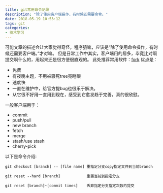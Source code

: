 ```yaml
---
title: git常用命令记录
description: "除了使用客户端操作，有时候还需要命令。"
date: 2018-05-19 10:53:12
tags: git
categories:
- 技术学习
---
```

可能文章的描述会让大家觉得奇怪，程序猿嘛，应该是“除了使用命令操作，有时候还需要客户端。”才对嘛。
但是日常工作中其实，客户端用的居多，毕竟比对啊提交啊什么的，用起来还是很方便很直观的。
此处推荐常用软件：[fork](https://git-fork.com/)
优点是：
* 免费
* 有夜晚主题，不用被骚死tree亮瞎眼
* 速度快
* 一直在维护中，给官方提bug也很乐于解决。
* 从它很不好用一直用到现在，感受到它愈发趋于完善，真的很欣慰。

一般客户端用于：
* commit
* push/pull
* new branch
* fetch
* merge
* stash/use stash
* cherry-pick

以下是命令介绍:
```
git checkout [branch] -- [file name] 重指定分支copy指定文件到当前branch
```
```
git reset --hard [branch]            重置当前到指定分支
```
```
git reset [branch]~[commit times]    丢弃指定分支指定次数的提交
```
